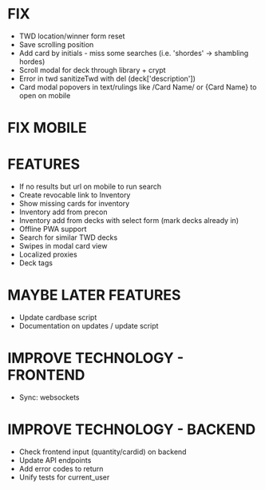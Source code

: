 # FIX
* TWD location/winner form reset
* Save scrolling position
* Add card by initials - miss some searches (i.e. 'shordes' -> shambling hordes)
* Scroll modal for deck through library + crypt
* Error in twd sanitizeTwd with del (deck['description'])
* Card modal popovers in text/rulings like /Card Name/ or {Card Name} to open on mobile

# FIX MOBILE

# FEATURES
* If no results but url on mobile to run search
* Create revocable link to Inventory
* Show missing cards for inventory
* Inventory add from precon
* Inventory add from decks with select form (mark decks already in)
* Offline PWA support
* Search for similar TWD decks
* Swipes in modal card view
* Localized proxies
* Deck tags

# MAYBE LATER FEATURES
* Update cardbase script
* Documentation on updates / update script

# IMPROVE TECHNOLOGY - FRONTEND
* Sync: websockets

# IMPROVE TECHNOLOGY - BACKEND
* Check frontend input (quantity/cardid) on backend
* Update API endpoints
* Add error codes to return
* Unify tests for current_user
